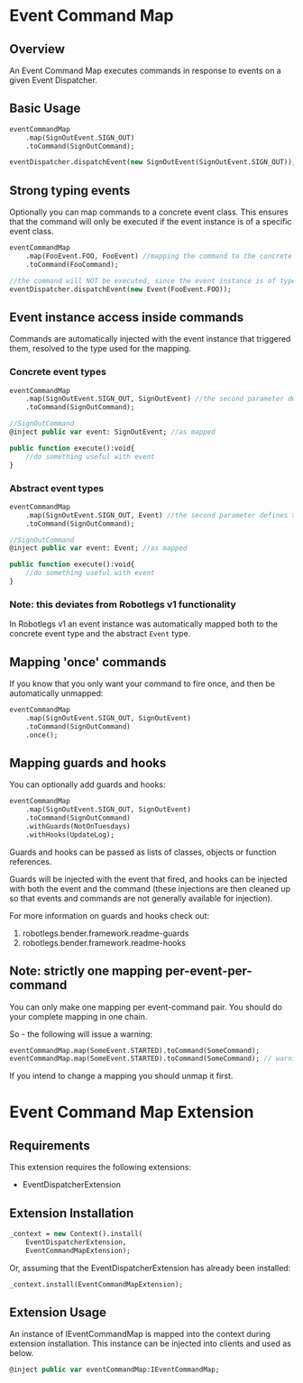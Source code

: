 # Event Command Map

## Overview

An Event Command Map executes commands in response to events on a given Event Dispatcher.

## Basic Usage

```haxe
eventCommandMap
    .map(SignOutEvent.SIGN_OUT)
    .toCommand(SignOutCommand);

eventDispatcher.dispatchEvent(new SignOutEvent(SignOutEvent.SIGN_OUT));
```

## Strong typing events

Optionally you can map commands to a concrete event class. This ensures that the command will only be executed if the event instance is of a specific event class.

```haxe
eventCommandMap
    .map(FooEvent.FOO, FooEvent) //mapping the command to the concrete FooEvent class
    .toCommand(FooCommand);

//the command will NOT be executed, since the event instance is of type Event
eventDispatcher.dispatchEvent(new Event(FooEvent.FOO)); 
```

## Event instance access inside commands

Commands are automatically injected with the event instance that triggered them, resolved to the type used for the mapping.

### Concrete event types

```haxe
eventCommandMap
    .map(SignOutEvent.SIGN_OUT, SignOutEvent) //the second parameter defines the type of event instance injection
    .toCommand(SignOutCommand);
```
```haxe
//SignOutCommand
@inject public var event: SignOutEvent; //as mapped

public function execute():void{
    //do something useful with event
}
```

### Abstract event types

```haxe
eventCommandMap
    .map(SignOutEvent.SIGN_OUT, Event) //the second parameter defines the type of event instance injection
    .toCommand(SignOutCommand);
```
```haxe
//SignOutCommand
@inject public var event: Event; //as mapped

public function execute():void{
    //do something useful with event
}
```

### Note: this deviates from Robotlegs v1 functionality

In Robotlegs v1 an event instance was automatically mapped both to the concrete event type and the abstract `Event` type.

## Mapping 'once' commands

If you know that you only want your command to fire once, and then be automatically unmapped:

```haxe
eventCommandMap
    .map(SignOutEvent.SIGN_OUT, SignOutEvent)
    .toCommand(SignOutCommand)
	.once();
```

## Mapping guards and hooks

You can optionally add guards and hooks:

```haxe
eventCommandMap
    .map(SignOutEvent.SIGN_OUT, SignOutEvent)
    .toCommand(SignOutCommand)
	.withGuards(NotOnTuesdays)
	.withHooks(UpdateLog);
```

Guards and hooks can be passed as lists of classes, objects or function references.

Guards will be injected with the event that fired, and hooks can be injected with both the event and the command (these injections are then cleaned up so that events and commands are not generally available for injection).

For more information on guards and hooks check out: 

1. robotlegs.bender.framework.readme-guards
2. robotlegs.bender.framework.readme-hooks

## Note: strictly one mapping per-event-per-command

You can only make one mapping per event-command pair. You should do your complete mapping in one chain.

So - the following will issue a warning:

```haxe
eventCommandMap.map(SomeEvent.STARTED).toCommand(SomeCommand);
eventCommandMap.map(SomeEvent.STARTED).toCommand(SomeCommand); // warning
```

If you intend to change a mapping you should unmap it first.

# Event Command Map Extension

## Requirements

This extension requires the following extensions:

+ EventDispatcherExtension

## Extension Installation

```haxe
_context = new Context().install(
    EventDispatcherExtension,
    EventCommandMapExtension);
```

Or, assuming that the EventDispatcherExtension has already been installed:

```haxe
_context.install(EventCommandMapExtension);
```

## Extension Usage

An instance of IEventCommandMap is mapped into the context during extension installation. This instance can be injected into clients and used as below.

```haxe
@inject public var eventCommandMap:IEventCommandMap;
```

